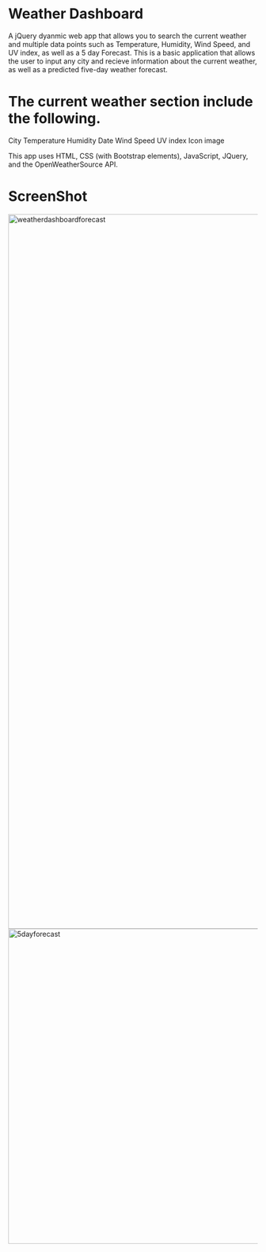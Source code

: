 # Weather Dashboard

A jQuery dyanmic web app that allows you to search the current weather and multiple data points such as Temperature, Humidity, Wind Speed, and UV index, as well as a 5 day Forecast. This is a basic application that allows the user to input any city and recieve information about the current weather, as well as a predicted five-day weather forecast.

# The current weather section include the following.

City
Temperature
Humidity
Date
Wind Speed
UV index
Icon image

This app uses HTML, CSS (with Bootstrap elements), JavaScript, JQuery, and the OpenWeatherSource API.

# ScreenShot

<img width="1440" alt="weatherdashboardforecast" src="https://user-images.githubusercontent.com/71395909/103375448-1a656a00-4afc-11eb-9c4e-c5266d6c2fa7.png">

<img width="635" alt="5dayforecast" src="https://user-images.githubusercontent.com/71395909/103375463-205b4b00-4afc-11eb-8967-13bd4b1d7fc9.png">



